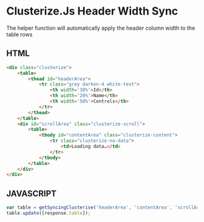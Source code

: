 # Clusterize.Js Header Width Sync
The helper function will automatically apply the header column width to the table rows

## HTML
```html
<div class="clusterize">
	<table>
		<thead id="headerArea">
			<tr class="grey darken-4 white-text">
				<th width='30%'>Id</th>
				<th width='20%'>Name</th>
				<th width='50%'>Controls</th>
			</tr>
		</thead>
	</table>
	<div id="scrollArea" class="clusterize-scroll">
		<table>
			<tbody id="contentArea" class="clusterize-content">
				<tr class="clusterize-no-data">
					<td>Loading data…</td>
				</tr>
			</tbody>
		</table>
	</div>
</div>
```

## JAVASCRIPT
```javascript
var table = getSyncingClusterise('headerArea', 'contentArea', 'scrollArea');
table.update([response.table]);
```
